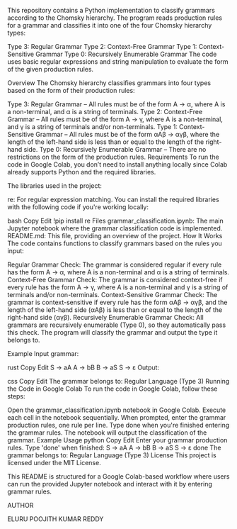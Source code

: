 This repository contains a Python implementation to classify grammars according to the Chomsky hierarchy. The program reads production rules for a grammar and classifies it into one of the four Chomsky hierarchy types:

Type 3: Regular Grammar
Type 2: Context-Free Grammar
Type 1: Context-Sensitive Grammar
Type 0: Recursively Enumerable Grammar
The code uses basic regular expressions and string manipulation to evaluate the form of the given production rules.

Overview
The Chomsky hierarchy classifies grammars into four types based on the form of their production rules:

Type 3: Regular Grammar – All rules must be of the form A -> α, where A is a non-terminal, and α is a string of terminals.
Type 2: Context-Free Grammar – All rules must be of the form A -> γ, where A is a non-terminal, and γ is a string of terminals and/or non-terminals.
Type 1: Context-Sensitive Grammar – All rules must be of the form αAβ -> αγβ, where the length of the left-hand side is less than or equal to the length of the right-hand side.
Type 0: Recursively Enumerable Grammar – There are no restrictions on the form of the production rules.
Requirements
To run the code in Google Colab, you don’t need to install anything locally since Colab already supports Python and the required libraries.

The libraries used in the project:

re: For regular expression matching.
You can install the required libraries with the following code if you're working locally:

bash
Copy
Edit
!pip install re
Files
grammar_classification.ipynb: The main Jupyter notebook where the grammar classification code is implemented.
README.md: This file, providing an overview of the project.
How It Works
The code contains functions to classify grammars based on the rules you input:

Regular Grammar Check: The grammar is considered regular if every rule has the form A -> α, where A is a non-terminal and α is a string of terminals.
Context-Free Grammar Check: The grammar is considered context-free if every rule has the form A -> γ, where A is a non-terminal and γ is a string of terminals and/or non-terminals.
Context-Sensitive Grammar Check: The grammar is context-sensitive if every rule has the form αAβ -> αγβ, and the length of the left-hand side (αAβ) is less than or equal to the length of the right-hand side (αγβ).
Recursively Enumerable Grammar Check: All grammars are recursively enumerable (Type 0), so they automatically pass this check.
The program will classify the grammar and output the type it belongs to.

Example
Input grammar:

rust
Copy
Edit
S -> aA
A -> bB
B -> aS
S -> ε
Output:

css
Copy
Edit
The grammar belongs to: Regular Language (Type 3)
Running the Code in Google Colab
To run the code in Google Colab, follow these steps:

Open the grammar_classification.ipynb notebook in Google Colab.
Execute each cell in the notebook sequentially.
When prompted, enter the grammar production rules, one rule per line.
Type done when you're finished entering the grammar rules.
The notebook will output the classification of the grammar.
Example Usage
python
Copy
Edit
Enter your grammar production rules. Type 'done' when finished:
S -> aA
A -> bB
B -> aS
S -> ε
done
The grammar belongs to: Regular Language (Type 3)
License
This project is licensed under the MIT License. 

This README is structured for a Google Colab-based workflow where users can run the provided Jupyter notebook and interact with it by entering grammar rules.

AUTHOR

ELURU POOJITH KUMAR REDDY

